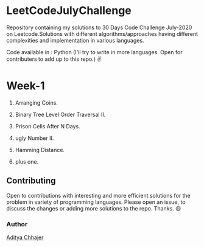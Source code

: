# LeetCodeJulyChallenge
Repository containing my solutions to 30 Days Code Challenge July-2020 on Leetcode.Solutions with different algorithms/approaches having different complexities and implementation in various languages.

Code available in : Python (I'll try to write in more languages. Open for contributers to add up to this repo.) ✌️

<h1>Week-1</h1>

1. Arranging Coins.<p>
2. Binary Tree Level Order Traversal II. <p>
3. Prison Cells After N Days. <p>
4. ugly Number II.<p>
5. Hamming Distance. <p>
6. plus one. <p>
  
<h2>Contributing</h2>

Open to contributions with interesting and more efficient solutions for the problem in variety of programming languages. Please open an issue, to discuss the changes or adding more solutions to the repo. Thanks. 😃

<h3>Author</h3>

[Aditya Chhajer](https://github.com/adityachhajer)
